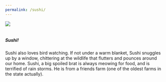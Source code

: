 ```yaml
---
permalink: /sushi/
---
```


<picture>
  <img
    src="/images/sushi.jpg"><br>
</picture>
<br>

<h5>Sushi!</h5>

Sushi also loves bird watching. If not under a warm blanket, Sushi snuggles up by a window, chittering at the wildlife that flutters and pounces around our home. Sushi, a big spoiled brat is always meowing for food, and is terrified of rain storms. He is from a friends farm (one of the oldest farms in the state actually).